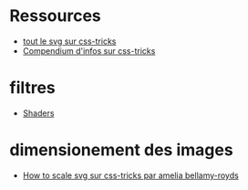 # Ressources

  - [tout le svg sur css-tricks](https://css-tricks.com/search-results/?q=svg)
  - [Compendium d'infos sur css-tricks](https://css-tricks.com/mega-list-svg-information/)

# filtres

  - [Shaders](https://developers.google.com/web/updates/2013/03/Introduction-to-Custom-Filters-aka-CSS-Shaders)

# dimensionement des images

  - [How to scale svg sur css-tricks par amelia bellamy-royds](https://css-tricks.com/scale-svg/)
